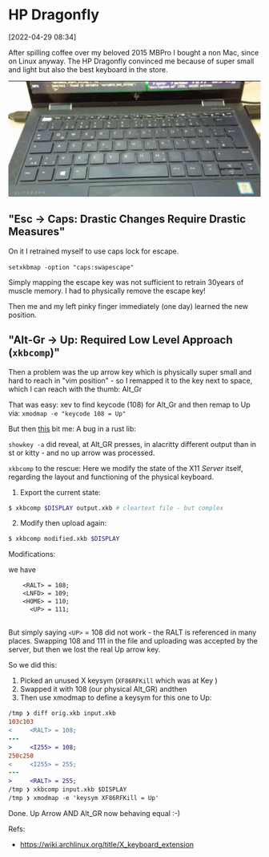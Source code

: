 # HP Dragonfly

[2022-04-29 08:34] 

After spilling coffee over my beloved 2015 MBPro I bought a non Mac, since on Linux anyway. The HP
Dragonfly convinced me because of super small and light but also the best keyboard in the store.

![](./img/hpkb.png)



##  "Esc -> Caps: Drastic Changes Require Drastic Measures"

On it I retrained myself to use caps lock for escape.

`setxkbmap -option "caps:swapescape"` 

Simply mapping the escape key was not sufficient to retrain 30years of muscle memory. I
had to physically remove the escape key!

Then me and my left pinky finger immediately (one day) learned the new position.


## "Alt-Gr -> Up: Required Low Level Approach (`xkbcomp`)"


Then a problem was the up arrow key which is physically super small and hard to reach in "vim
position" - so I remapped it to the key next to space, which I can reach with the thumb:
Alt_Gr


That was easy: xev to find keycode (108) for Alt_Gr and then remap to Up via: `xmodmap -e "keycode 108 = Up"`

But then [this](https://github.com/alacritty/alacritty/issues/4622) bit me: A bug in a rust lib:

`showkey -a` did reveal, at Alt_GR presses, in alacritty different output than in st or kitty - and
no up arrow was processed.

`xkbcomp` to the rescue: Here we modify the state of the X11 *Server* itself, regarding the layout and functioning of the physical keyboard.

1. Export the current state:

```bash
$ xkbcomp $DISPLAY output.xkb # cleartext file - but complex
```

2. Modify then upload again:

```bash
$ xkbcomp modified.xkb $DISPLAY
```

Modifications:

we have 

```
    <RALT> = 108;
    <LNFD> = 109;
    <HOME> = 110;
      <UP> = 111;
 
```

But simply saying `<UP>` = 108 did not work - the RALT is referenced in many places. Swapping 108
and 111 in the file and uploading was accepted by the server, but then we lost the real Up arrow
key.

So we did this:

1. Picked an unused X keysym (`XF86RFKill` which was at Key <I255>)
1. Swapped it with 108 (our physical Alt_GR) andthen
1. Then use xmodmap to define a keysym for this one to Up:

```diff
/tmp ❯ diff orig.xkb input.xkb                                                                                                  1m 22s
103c103
<     <RALT> = 108;
---
>     <I255> = 108;
250c250
<     <I255> = 255;
---
>     <RALT> = 255;
/tmp ❯ xkbcomp input.xkb $DISPLAY
/tmp ❯ xmodmap -e 'keysym XF86RFKill = Up'
```

Done. Up Arrow AND Alt_GR now behaving equal :-)





Refs:

- https://wiki.archlinux.org/title/X_keyboard_extension 






